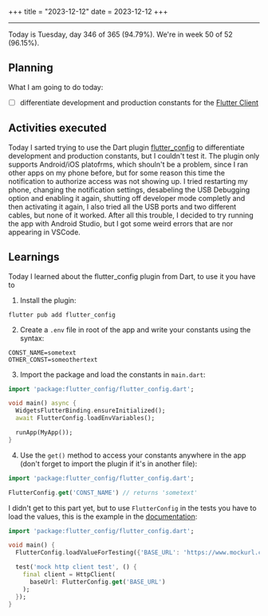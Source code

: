 +++
title = "2023-12-12"
date = 2023-12-12
+++

---

Today is Tuesday, day 346 of 365 (94.79%). We're in week 50 of 52 (96.15%).

## Planning

What I am going to do today:

- [ ] differentiate development and production constants for the [Flutter Client](https://github.com/OmnicodeSolutions/luisa_drf_flutter_client)

## Activities executed

Today I sarted trying to use the Dart plugin [flutter_config](https://pub.dev/packages/flutter_config) to differentiate development and production constants, but I couldn't test it. The plugin only supports Android/iOS platofrms, which shouln't be a problem, since I ran other apps on my phone before, but for some reason this time the notification to authorize access was not showing up. I tried restarting my phone, changing the notification settings, desabeling the USB Debugging option and enabling it again, shutting off developer mode completly and then activating it again, I also tried all the USB ports and two different cables, but none of it worked. After all this trouble, I decided to try running the app with Android Studio, but I got some weird errors that are nor appearing in VSCode.

## Learnings

Today I learned about the flutter_config plugin from Dart, to use it you have to 

1. Install the plugin:

```shell
flutter pub add flutter_config
```

2. Create a `.env` file in root of the app and write your constants using the syntax:

```
CONST_NAME=sometext
OTHER_CONST=someothertext
```

3. Import the package and load the constants in `main.dart`:

```dart
import 'package:flutter_config/flutter_config.dart';

void main() async {
  WidgetsFlutterBinding.ensureInitialized();
  await FlutterConfig.loadEnvVariables();

  runApp(MyApp());
}
```

4. Use the `get()` method to access your constants anywhere in the app (don't forget to import the plugin if it's in another file):

```dart
import 'package:flutter_config/flutter_config.dart';

FlutterConfig.get('CONST_NAME') // returns 'sometext'
```

I didn't get to this part yet, but to use `FlutterConfig` in the tests you have to load the values, this is the example in the [documentation](https://pub.dev/packages/flutter_config#:~:text=iOS%20Setup%20Guide-,Testing,-%23):

```dart
import 'package:flutter_config/flutter_config.dart';

void main() {
  FlutterConfig.loadValueForTesting({'BASE_URL': 'https://www.mockurl.com'});

  test('mock http client test', () {
    final client = HttpClient(
      baseUrl: FlutterConfig.get('BASE_URL')
    );
  });
}
```
